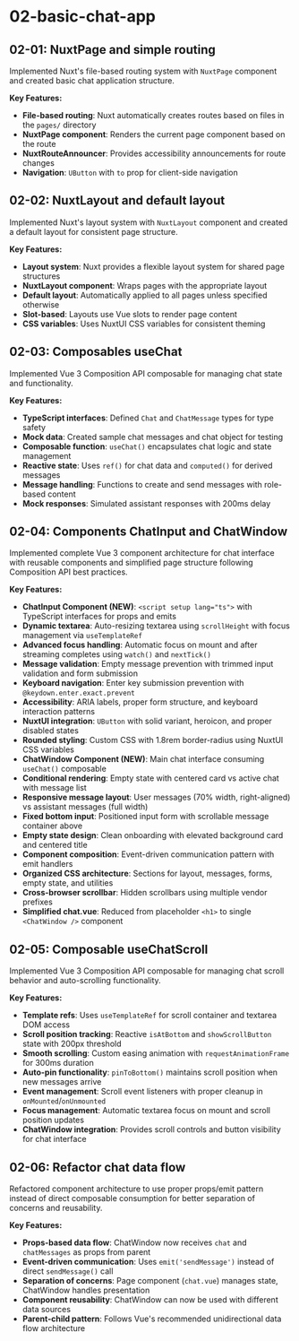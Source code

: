 # 02-basic-chat-app

## 02-01: NuxtPage and simple routing

Implemented Nuxt's file-based routing system with `NuxtPage` component and created basic chat application structure.

**Key Features:**

- **File-based routing**: Nuxt automatically creates routes based on files in the `pages/` directory
- **NuxtPage component**: Renders the current page component based on the route
- **NuxtRouteAnnouncer**: Provides accessibility announcements for route changes
- **Navigation**: `UButton` with `to` prop for client-side navigation

## 02-02: NuxtLayout and default layout

Implemented Nuxt's layout system with `NuxtLayout` component and created a default layout for consistent page structure.

**Key Features:**

- **Layout system**: Nuxt provides a flexible layout system for shared page structures
- **NuxtLayout component**: Wraps pages with the appropriate layout
- **Default layout**: Automatically applied to all pages unless specified otherwise
- **Slot-based**: Layouts use Vue slots to render page content
- **CSS variables**: Uses NuxtUI CSS variables for consistent theming

## 02-03: Composables useChat

Implemented Vue 3 Composition API composable for managing chat state and functionality.

**Key Features:**

- **TypeScript interfaces**: Defined `Chat` and `ChatMessage` types for type safety
- **Mock data**: Created sample chat messages and chat object for testing
- **Composable function**: `useChat()` encapsulates chat logic and state management
- **Reactive state**: Uses `ref()` for chat data and `computed()` for derived messages
- **Message handling**: Functions to create and send messages with role-based content
- **Mock responses**: Simulated assistant responses with 200ms delay

## 02-04: Components ChatInput and ChatWindow

Implemented complete Vue 3 component architecture for chat interface with reusable components and simplified page structure following Composition API best practices.

**Key Features:**

- **ChatInput Component (NEW)**: `<script setup lang="ts">` with TypeScript interfaces for props and emits
- **Dynamic textarea**: Auto-resizing textarea using `scrollHeight` with focus management via `useTemplateRef`
- **Advanced focus handling**: Automatic focus on mount and after streaming completes using `watch()` and `nextTick()`
- **Message validation**: Empty message prevention with trimmed input validation and form submission
- **Keyboard navigation**: Enter key submission prevention with `@keydown.enter.exact.prevent`
- **Accessibility**: ARIA labels, proper form structure, and keyboard interaction patterns
- **NuxtUI integration**: `UButton` with solid variant, heroicon, and proper disabled states
- **Rounded styling**: Custom CSS with 1.8rem border-radius using NuxtUI CSS variables
- **ChatWindow Component (NEW)**: Main chat interface consuming `useChat()` composable
- **Conditional rendering**: Empty state with centered card vs active chat with message list
- **Responsive message layout**: User messages (70% width, right-aligned) vs assistant messages (full width)
- **Fixed bottom input**: Positioned input form with scrollable message container above
- **Empty state design**: Clean onboarding with elevated background card and centered title
- **Component composition**: Event-driven communication pattern with emit handlers
- **Organized CSS architecture**: Sections for layout, messages, forms, empty state, and utilities
- **Cross-browser scrollbar**: Hidden scrollbars using multiple vendor prefixes
- **Simplified chat.vue**: Reduced from placeholder `<h1>` to single `<ChatWindow />` component

## 02-05: Composable useChatScroll

Implemented Vue 3 Composition API composable for managing chat scroll behavior and auto-scrolling functionality.

**Key Features:**

- **Template refs**: Uses `useTemplateRef` for scroll container and textarea DOM access
- **Scroll position tracking**: Reactive `isAtBottom` and `showScrollButton` state with 200px threshold
- **Smooth scrolling**: Custom easing animation with `requestAnimationFrame` for 300ms duration
- **Auto-pin functionality**: `pinToBottom()` maintains scroll position when new messages arrive
- **Event management**: Scroll event listeners with proper cleanup in `onMounted`/`onUnmounted`
- **Focus management**: Automatic textarea focus on mount and scroll position updates
- **ChatWindow integration**: Provides scroll controls and button visibility for chat interface

## 02-06: Refactor chat data flow

Refactored component architecture to use proper props/emit pattern instead of direct composable consumption for better separation of concerns and reusability.

**Key Features:**

- **Props-based data flow**: ChatWindow now receives `chat` and `chatMessages` as props from parent
- **Event-driven communication**: Uses `emit('sendMessage')` instead of direct `sendMessage()` call
- **Separation of concerns**: Page component (`chat.vue`) manages state, ChatWindow handles presentation
- **Component reusability**: ChatWindow can now be used with different data sources
- **Parent-child pattern**: Follows Vue's recommended unidirectional data flow architecture
